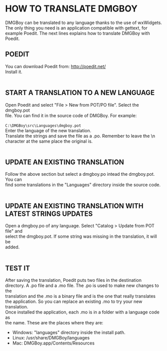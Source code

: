 # HOW TO TRANSLATE DMGBOY #

DMGBoy can be translated to any language thanks to the use of wxWidgets. The
only thing you need is an application compatible with gettext, for example
Poedit. The next lines explains how to translate DMGBoy with Poedit.

## POEDIT ##

You can download Poedit from: http://poedit.net/
<br>
Install it.<br>
<br>
<h2>START A TRANSLATION TO A NEW LANGUAGE</h2>

Open Poedit and select "File > New from POT/PO file". Select the dmgboy.pot<br>
file. You can find it in the source code of DMGBoy. For example:<br>
<br>
<code>C:\DMGBoy\src\Languages\dmgboy.pot</code>
<br>
Enter the language of the new translation.<br>
Translate the strings and save the file as a .po. Remember to leave the \n<br>
character at the same place the original is.<br>
<br>
<h2>UPDATE AN EXISTING TRANSLATION</h2>

Follow the above section but select a dmgboy.po intead the dmgboy.pot. You can<br>
find some translations in the "Languages" directory inside the source code.<br>
<br>
<h2>UPDATE AN EXISTING TRANSLATION WITH LATEST STRINGS UPDATES</h2>

Open a dmgboy.po of any language. Select "Catalog > Update from POT file" and<br>
select the dmgboy.pot. If some string was missing in the translation, it will be<br>
added.<br>
<br>
<h2>TEST IT</h2>

After saving the translation, Poedit puts two files in the destination<br>
directory. A .po file and a .mo file. The .po is used to make new changes to the<br>
translation and the .mo is a binary file and is the one that really translates<br>
the application. So you can replace an existing .mo to try your new translation.<br>
Once installed the application, each .mo is in a folder with a language code as<br>
the name. These are the places where they are:<br>
<ul><li>Windows: "languages" directory inside the install path.<br>
</li><li>Linux: /usr/share/DMGBoy/languages<br>
</li><li>Mac: DMGBoy.app/Contents/Resources